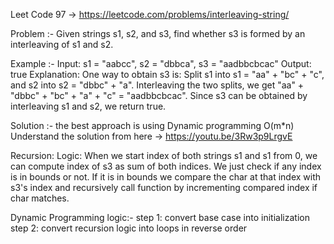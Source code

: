 Leet Code 97 -> https://leetcode.com/problems/interleaving-string/

Problem :- 
Given strings s1, s2, and s3, find whether s3 is formed by an interleaving of s1 and s2.

Example :- 
Input: s1 = "aabcc", s2 = "dbbca", s3 = "aadbbcbcac"
Output: true
Explanation: One way to obtain s3 is:
Split s1 into s1 = "aa" + "bc" + "c", and s2 into s2 = "dbbc" + "a".
Interleaving the two splits, we get "aa" + "dbbc" + "bc" + "a" + "c" = "aadbbcbcac".
Since s3 can be obtained by interleaving s1 and s2, we return true.

Solution :- the best approach is using Dynamic programming O(m*n) 
Understand the solution from here -> https://youtu.be/3Rw3p9LrgvE

Recursion:
Logic: When we start index of both strings s1 and s1 from 0, we can compute index of s3 as sum of both indices. We just check if any index is in bounds or not. If it is in bounds we compare the char at that index with s3's index and recursively call function by incrementing compared index if char matches.

Dynamic Programming logic:-
step 1: convert base case into initialization
step 2: convert recursion logic into loops in reverse order